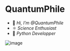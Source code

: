 # **QuantumPhile**

- 👋 *Hi, I’m @QuantumPhile*
- ⚛️ *Science Enthusiast*
- 🐍 *Python Developper*

![image](https://user-images.githubusercontent.com/120978542/208316714-5b910c71-cb43-4d3e-a2c2-514b02f22fcb.png)




